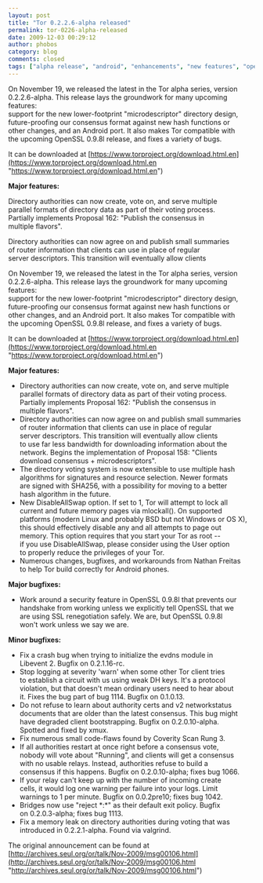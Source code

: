 ```yaml
---
layout: post
title: "Tor 0.2.2.6-alpha released"
permalink: tor-0226-alpha-released
date: 2009-12-03 00:29:12
author: phobos
category: blog
comments: closed
tags: ["alpha release", "android", "enhancements", "new features", "openssl"]
---
```


On November 19, we released the latest in the Tor alpha series, version 0.2.2.6-alpha. This release lays the groundwork for many upcoming features:  
 support for the new lower-footprint "microdescriptor" directory design,  
 future-proofing our consensus format against new hash functions or  
 other changes, and an Android port. It also makes Tor compatible with  
 the upcoming OpenSSL 0.9.8l release, and fixes a variety of bugs.

It can be downloaded at [https://www.torproject.org/download.html.en](https://www.torproject.org/download.html.en "https://www.torproject.org/download.html.en")

**Major features:**

Directory authorities can now create, vote on, and serve multiple  
 parallel formats of directory data as part of their voting process.  
 Partially implements Proposal 162: "Publish the consensus in  
 multiple flavors".

Directory authorities can now agree on and publish small summaries  
 of router information that clients can use in place of regular  
 server descriptors. This transition will eventually allow clients

<!-- more -->

On November 19, we released the latest in the Tor alpha series, version 0.2.2.6-alpha. This release lays the groundwork for many upcoming features:  
 support for the new lower-footprint "microdescriptor" directory design,  
 future-proofing our consensus format against new hash functions or  
 other changes, and an Android port. It also makes Tor compatible with  
 the upcoming OpenSSL 0.9.8l release, and fixes a variety of bugs.

It can be downloaded at [https://www.torproject.org/download.html.en](https://www.torproject.org/download.html.en "https://www.torproject.org/download.html.en")

**Major features:**

-   Directory authorities can now create, vote on, and serve multiple  
     parallel formats of directory data as part of their voting process.  
     Partially implements Proposal 162: "Publish the consensus in  
     multiple flavors".
-   Directory authorities can now agree on and publish small summaries  
     of router information that clients can use in place of regular  
     server descriptors. This transition will eventually allow clients  
     to use far less bandwidth for downloading information about the  
     network. Begins the implementation of Proposal 158: "Clients  
     download consensus + microdescriptors".
-   The directory voting system is now extensible to use multiple hash  
     algorithms for signatures and resource selection. Newer formats  
     are signed with SHA256, with a possibility for moving to a better  
     hash algorithm in the future.
-   New DisableAllSwap option. If set to 1, Tor will attempt to lock all  
     current and future memory pages via mlockall(). On supported  
     platforms (modern Linux and probably BSD but not Windows or OS X),  
     this should effectively disable any and all attempts to page out  
     memory. This option requires that you start your Tor as root --  
     if you use DisableAllSwap, please consider using the User option  
     to properly reduce the privileges of your Tor.
-   Numerous changes, bugfixes, and workarounds from Nathan Freitas  
     to help Tor build correctly for Android phones.

**Major bugfixes:**

-   Work around a security feature in OpenSSL 0.9.8l that prevents our  
     handshake from working unless we explicitly tell OpenSSL that we  
     are using SSL renegotiation safely. We are, but OpenSSL 0.9.8l  
     won't work unless we say we are.

**Minor bugfixes:**

-   Fix a crash bug when trying to initialize the evdns module in  
     Libevent 2. Bugfix on 0.2.1.16-rc.
-   Stop logging at severity 'warn' when some other Tor client tries  
     to establish a circuit with us using weak DH keys. It's a protocol  
     violation, but that doesn't mean ordinary users need to hear about  
     it. Fixes the bug part of bug 1114. Bugfix on 0.1.0.13.
-   Do not refuse to learn about authority certs and v2 networkstatus  
     documents that are older than the latest consensus. This bug might  
     have degraded client bootstrapping. Bugfix on 0.2.0.10-alpha.  
     Spotted and fixed by xmux.
-   Fix numerous small code-flaws found by Coverity Scan Rung 3.
-   If all authorities restart at once right before a consensus vote,  
     nobody will vote about "Running", and clients will get a consensus  
     with no usable relays. Instead, authorities refuse to build a  
     consensus if this happens. Bugfix on 0.2.0.10-alpha; fixes bug 1066.
-   If your relay can't keep up with the number of incoming create  
     cells, it would log one warning per failure into your logs. Limit  
     warnings to 1 per minute. Bugfix on 0.0.2pre10; fixes bug 1042.
-   Bridges now use "reject \*:\*" as their default exit policy. Bugfix  
     on 0.2.0.3-alpha; fixes bug 1113.
-   Fix a memory leak on directory authorities during voting that was  
     introduced in 0.2.2.1-alpha. Found via valgrind.

The original announcement can be found at [http://archives.seul.org/or/talk/Nov-2009/msg00106.html](http://archives.seul.org/or/talk/Nov-2009/msg00106.html "http://archives.seul.org/or/talk/Nov-2009/msg00106.html")
